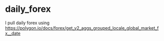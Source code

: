 # daily_forex
I pull daily forex using https://polygon.io/docs/forex/get_v2_aggs_grouped_locale_global_market_fx__date

